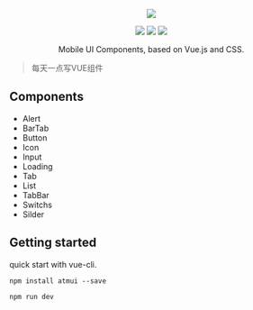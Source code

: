 




<p align="center">
    <img src="https://github.com/hatedMe/Atmui/raw/master/logo.png">
</p>

<p align="center">
    <img src="https://img.shields.io/badge/version-%200.0.223%20%20-blue.svg" />
    <img src="https://img.shields.io/badge/vue-%202.5.2%20-green.svg" />
    <img src="https://img.shields.io/badge/license-MIT-blue.svg" />
</p>

<p align="center">Mobile UI Components, based on Vue.js and CSS.</p>


> 每天一点写VUE组件

## Components
- Alert
- BarTab
- Button
- Icon
- Input
- Loading
- Tab
- List
- TabBar
- Switchs
- Silder


## Getting started

quick start with vue-cli.

```npm install atmui --save```

```npm run dev ```



